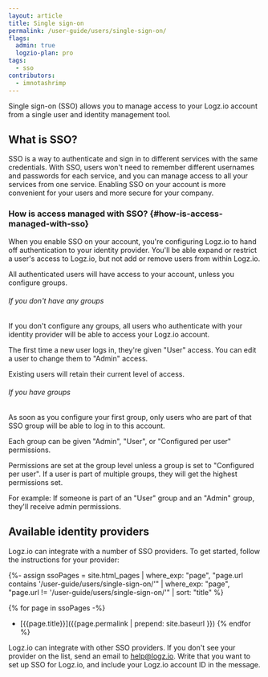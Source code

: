 ```yaml
---
layout: article
title: Single sign-on
permalink: /user-guide/users/single-sign-on/
flags:
  admin: true
  logzio-plan: pro
tags:
  - sso
contributors:
  - imnotashrimp
---
```


Single sign-on (SSO) allows you to manage access to your Logz.io account
from a single user and identity management tool.

## What is SSO?

SSO is a way to authenticate and sign in to different services
with the same credentials.
With SSO, users won't need to remember
different usernames and passwords for each service,
and you can manage access to all your services from one service.
Enabling SSO on your account is more convenient for your users
and more secure for your company.

### How is access managed with SSO? {#how-is-access-managed-with-sso}

When you enable SSO on your account,
you're configuring Logz.io to hand off authentication
to your identity provider.
You'll be able expand or restrict a user's access to Logz.io,
but not add or remove users from within Logz.io.

All authenticated users will have access to your account, unless you configure groups.

###### If you don't have any groups

If you don't configure any groups,
all users who authenticate with your identity provider
will be able to access your Logz.io account.

The first time a new user logs in,
they're given "User" access.
You can edit a user to change them to "Admin" access.

Existing users will retain their current level of access.

###### If you have groups

As soon as you configure your first group,
only users who are part of that SSO group will be able to log in to this account.

Each group can be given "Admin", "User", or "Configured per user" permissions.

Permissions are set at the group level
unless a group is set to "Configured per user".
If a user is part of multiple groups,
they will get the highest permissions set.

For example:
If someone is part of an "User" group and an "Admin" group,
they'll receive admin permissions.

## Available identity providers

Logz.io can integrate with a number of SSO providers.
To get started, follow the instructions for your provider:

{%- assign ssoPages = site.html_pages |
  where_exp: "page", "page.url contains '/user-guide/users/single-sign-on/'" |
  where_exp: "page", "page.url != '/user-guide/users/single-sign-on/'" |
  sort: "title" %}

{% for page in ssoPages -%}
* [{{page.title}}]({{page.permalink | prepend: site.baseurl }})
{% endfor %}

Logz.io can integrate with other SSO providers.
If you don't see your provider on the list,
send an email to [help@logz.io](mailto:help@logz.io).
Write that you want to set up SSO for Logz.io,
and include your Logz.io account ID in the message.
